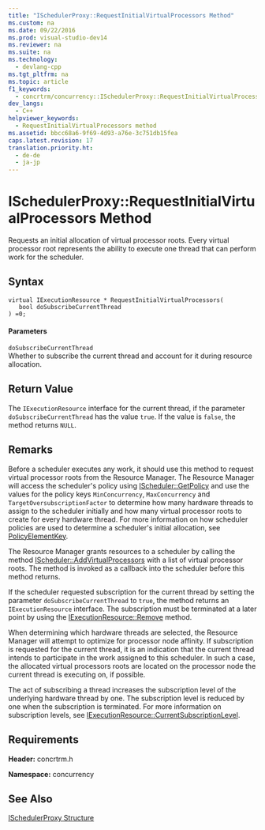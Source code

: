 ```yaml
---
title: "ISchedulerProxy::RequestInitialVirtualProcessors Method"
ms.custom: na
ms.date: 09/22/2016
ms.prod: visual-studio-dev14
ms.reviewer: na
ms.suite: na
ms.technology: 
  - devlang-cpp
ms.tgt_pltfrm: na
ms.topic: article
f1_keywords: 
  - concrtrm/concurrency::ISchedulerProxy::RequestInitialVirtualProcessors
dev_langs: 
  - C++
helpviewer_keywords: 
  - RequestInitialVirtualProcessors method
ms.assetid: bbcc68a6-9f69-4d93-a76e-3c751db15fea
caps.latest.revision: 17
translation.priority.ht: 
  - de-de
  - ja-jp
---
```

# ISchedulerProxy::RequestInitialVirtualProcessors Method
Requests an initial allocation of virtual processor roots. Every virtual processor root represents the ability to execute one thread that can perform work for the scheduler.  
  
## Syntax  
  
```  
virtual IExecutionResource * RequestInitialVirtualProcessors(  
   bool doSubscribeCurrentThread  
) =0;  
```  
  
#### Parameters  
 `doSubscribeCurrentThread`  
 Whether to subscribe the current thread and account for it during resource allocation.  
  
## Return Value  
 The `IExecutionResource` interface for the current thread, if the parameter `doSubscribeCurrentThread` has the value `true`. If the value is `false`, the method returns `NULL`.  
  
## Remarks  
 Before a scheduler executes any work, it should use this method to request virtual processor roots from the Resource Manager. The Resource Manager will access the scheduler's policy using [IScheduler::GetPolicy](../vs140/ischeduler--getpolicy-method.md) and use the values for the policy keys `MinConcurrency`, `MaxConcurrency` and `TargetOversubscriptionFactor` to determine how many hardware threads to assign to the scheduler initially and how many virtual processor roots to create for every hardware thread. For more information on how scheduler policies are used to determine a scheduler's initial allocation, see [PolicyElementKey](../vs140/policyelementkey-enumeration.md).  
  
 The Resource Manager grants resources to a scheduler by calling the method [IScheduler::AddVirtualProcessors](../vs140/ischeduler--addvirtualprocessors-method.md) with a list of virtual processor roots. The method is invoked as a callback into the scheduler before this method returns.  
  
 If the scheduler requested subscription for the current thread by setting the parameter `doSubscribeCurrentThread` to `true`, the method returns an `IExecutionResource` interface. The subscription must be terminated at a later point by using the [IExecutionResource::Remove](../vs140/iexecutionresource--remove-method.md) method.  
  
 When determining which hardware threads are selected, the Resource Manager will attempt to optimize for processor node affinity. If subscription is requested for the current thread, it is an indication that the current thread intends to participate in the work assigned to this scheduler. In such a case, the allocated virtual processors roots are located on the processor node the current thread is executing on, if possible.  
  
 The act of subscribing a thread increases the subscription level of the underlying hardware thread by one. The subscription level is reduced by one when the subscription is terminated. For more information on subscription levels, see [IExecutionResource::CurrentSubscriptionLevel](../vs140/iexecutionresource--currentsubscriptionlevel-method.md).  
  
## Requirements  
 **Header:** concrtrm.h  
  
 **Namespace:** concurrency  
  
## See Also  
 [ISchedulerProxy Structure](../vs140/ischedulerproxy-structure.md)